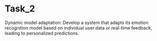 # Task_2
Dynamic model adaptation: Develop a system that adapts its emotion recognition model based on individual user data or real-time feedback, leading to personalized predictions.
